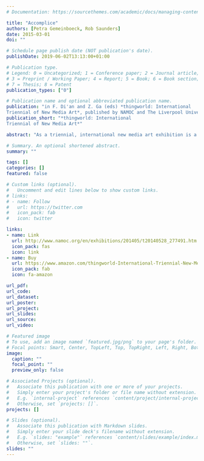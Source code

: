 ```yaml
---
# Documentation: https://sourcethemes.com/academic/docs/managing-content/

title: "Accomplice"
authors: [Petra Gemeinboeck, Rob Saunders]
date: 2015-03-01
doi: ""

# Schedule page publish date (NOT publication's date).
publishDate: 2019-06-02T13:13:00+01:00

# Publication type.
# Legend: 0 = Uncategorized; 1 = Conference paper; 2 = Journal article;
# 3 = Preprint / Working Paper; 4 = Report; 5 = Book; 6 = Book section;
# 7 = Thesis; 8 = Patent
publication_types: ["0"]

# Publication name and optional abbreviated publication name.
publication: "in F. Di'an and Z. Ga (eds) *thingworld: International
Triennial of New Media Art*, published by NAMOC and The Liverpool University Press, ISBN: 978-1781381458"
publication_short: "*thingworld: International
Triennial of New Media Art*"

abstract: "As a triennial, international new media art exhibition is a brand academic program of National Art Museum of China, providing a prominent platform for a global presentation and theorization of cutting edge media artwork and state of development of art and technology under new cultural context. As the first art museum in the world to take \"new media art\" into its academic study and have successfully hosted triennials, National Art Museum of China has received extensive public attention, particularly from young audience since its first show in 2008. These triennials not only receive good reputation from academic world at home and abroad but also become an important cultural event being looked forward to by the public every 3 years. The triennial, which consists of 3 parts: Monologue-Ding an Sich, Dialogue-Dint to Thing, Ensemble-Parliament of Things, presents relationships between diversified living conditions and life, human and natural things, things and things from multiple dimensions. Through the exhibition, viewers can not only enter microscopic organisms by simulation and experience living as a thing unto itself, but also enhance awareness to natural things and reality through understanding of artists’ creation motive and work style."

# Summary. An optional shortened abstract.
summary: ""

tags: []
categories: []
featured: false

# Custom links (optional).
#   Uncomment and edit lines below to show custom links.
# links:
# - name: Follow
#   url: https://twitter.com
#   icon_pack: fab
#   icon: twitter

links:
- name: Link
  url: http://www.namoc.org/en/exhibitions/201405/t20140528_277491.htm
  icon_pack: fas
  icon: link
- name: Buy
  url: https://www.amazon.com/thingworld-International-Triennial-New-Media/dp/1781381453
  icon_pack: fab
  icon: fa-amazon

url_pdf:
url_code:
url_dataset:
url_poster:
url_project:
url_slides:
url_source:
url_video:

# Featured image
# To use, add an image named `featured.jpg/png` to your page's folder. 
# Focal points: Smart, Center, TopLeft, Top, TopRight, Left, Right, BottomLeft, Bottom, BottomRight.
image:
  caption: ""
  focal_point: ""
  preview_only: false

# Associated Projects (optional).
#   Associate this publication with one or more of your projects.
#   Simply enter your project's folder or file name without extension.
#   E.g. `internal-project` references `content/project/internal-project/index.md`.
#   Otherwise, set `projects: []`.
projects: []

# Slides (optional).
#   Associate this publication with Markdown slides.
#   Simply enter your slide deck's filename without extension.
#   E.g. `slides: "example"` references `content/slides/example/index.md`.
#   Otherwise, set `slides: ""`.
slides: ""
---
```

